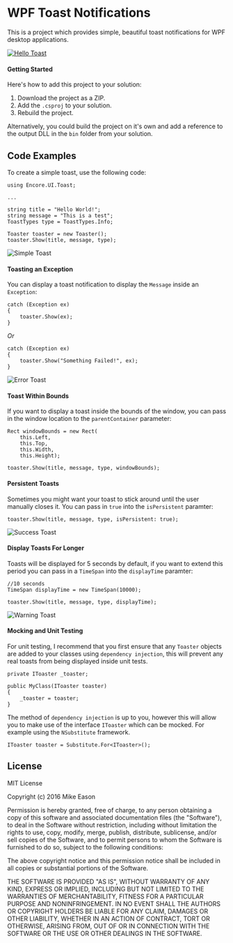 # WPF Toast Notifications

This is a project which provides simple, beautiful toast notifications for WPF desktop applications.

[![Hello Toast](https://i.gyazo.com/7553a0bda0743cfd10aad83fa6c4055d.gif)](https://gyazo.com/7553a0bda0743cfd10aad83fa6c4055d)

#### Getting Started

Here's how to add this project to your solution:

1. Download the project as a ZIP.
2. Add the `.csproj` to your solution.
3. Rebuild the project.

Alternatively, you could build the project on it's own and add a reference to the output DLL in 
the `bin` folder from your solution.

## Code Examples

To create a simple toast, use the following code:

```
using Encore.UI.Toast;

...

string title = "Hello World!";
string message = "This is a test";
ToastTypes type = ToastTypes.Info;

Toaster toaster = new Toaster();
toaster.Show(title, message, type);
```

![Simple Toast](https://raw.githubusercontent.com/mike-eason/WPF_ToastNotifications/master/Documentation/Toast1.PNG)

#### Toasting an Exception

You can display a toast notification to display the `Message` inside an `Exception`:

```
catch (Exception ex)
{
    toaster.Show(ex);
}
```

*Or*

```
catch (Exception ex)
{
    toaster.Show("Something Failed!", ex);
}
```

![Error Toast](https://raw.githubusercontent.com/mike-eason/WPF_ToastNotifications/master/Documentation/Toast2.PNG)

#### Toast Within Bounds

If you want to display a toast inside the bounds of the window, you can pass in the window location to the
`parentContainer` parameter:

```
Rect windowBounds = new Rect(
    this.Left,
    this.Top,
    this.Width,
    this.Height);

toaster.Show(title, message, type, windowBounds);
```

#### Persistent Toasts

Sometimes you might want your toast to stick around until the user manually closes it. You can pass in `true`
into the `isPersistent` paramter:

```
toaster.Show(title, message, type, isPersistent: true);
```

![Success Toast](https://raw.githubusercontent.com/mike-eason/WPF_ToastNotifications/master/Documentation/Toast3.PNG)

#### Display Toasts For Longer

Toasts will be displayed for 5 seconds by default, if you want to extend this period you can pass in a `TimeSpan`
into the `displayTime` paramter:

```
//10 seconds
TimeSpan displayTime = new TimeSpan(10000);

toaster.Show(title, message, type, displayTime);
```

![Warning Toast](https://raw.githubusercontent.com/mike-eason/WPF_ToastNotifications/master/Documentation/Toast4.PNG)

#### Mocking and Unit Testing

For unit testing, I recommend that you first ensure that any `Toaster` objects are added to your classes using
`dependency injection`, this will prevent any real toasts from being displayed inside unit tests.

```
private IToaster _toaster;

public MyClass(IToaster toaster)
{
    _toaster = toaster;   
}
```

The method of `dependency injection` is up to you, however this will allow you to make use of the interface `IToaster` 
which can be mocked. For example using the `NSubstitute` framework.

```
IToaster toaster = Substitute.For<IToaster>();
```

## License

MIT License

Copyright (c) 2016 Mike Eason

Permission is hereby granted, free of charge, to any person obtaining a copy
of this software and associated documentation files (the "Software"), to deal
in the Software without restriction, including without limitation the rights
to use, copy, modify, merge, publish, distribute, sublicense, and/or sell
copies of the Software, and to permit persons to whom the Software is
furnished to do so, subject to the following conditions:

The above copyright notice and this permission notice shall be included in all
copies or substantial portions of the Software.

THE SOFTWARE IS PROVIDED "AS IS", WITHOUT WARRANTY OF ANY KIND, EXPRESS OR
IMPLIED, INCLUDING BUT NOT LIMITED TO THE WARRANTIES OF MERCHANTABILITY,
FITNESS FOR A PARTICULAR PURPOSE AND NONINFRINGEMENT. IN NO EVENT SHALL THE
AUTHORS OR COPYRIGHT HOLDERS BE LIABLE FOR ANY CLAIM, DAMAGES OR OTHER
LIABILITY, WHETHER IN AN ACTION OF CONTRACT, TORT OR OTHERWISE, ARISING FROM,
OUT OF OR IN CONNECTION WITH THE SOFTWARE OR THE USE OR OTHER DEALINGS IN THE
SOFTWARE.